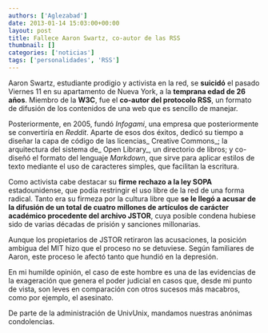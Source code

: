 ```yaml
---
authors: ['Aglezabad']
date: 2013-01-14 15:03:00+00:00
layout: post
title: Fallece Aaron Swartz, co-autor de las RSS
thumbnail: []
categories: ['noticias']
tags: ['personalidades', 'RSS']
---
```


Aaron Swartz, estudiante prodigio y activista en la red, se **suicidó** el pasado Viernes 11 en su 
apartamento de Nueva York, a la **temprana edad de 26 años**.
Miembro de la **W3C**, fue el **co-autor del protocolo RSS**, un formato de difusión de los contenidos de una web que es sencillo de manejar. 


Posteriormente, en 2005, fundó _Infogami_, una empresa que posteriormente se convertiría en _Reddit_. Aparte de esos dos éxitos, dedicó su tiempo a diseñar la capa de código de las licencias_ Creative Commons_; la arquitectura del sistema de_ Open Library_, un directorio de libros; y co-diseñó el formato del lenguaje _Markdown_, que sirve para aplicar estilos de texto mediante el uso de caracteres simples, que facilitan la escritura.


Como activista cabe destacar su **firme rechazo a la ley SOPA** estadounidense, que podía restringir el uso libre de la red de una forma radical. 
Tanto era su firmeza por la cultura libre que **se le llegó a acusar de la difusión de un total de cuatro millones de artículos de carácter académico procedente del archivo JSTOR**, cuya posible condena hubiese sido de varias décadas de prisión y sanciones millonarias.




Aunque los propietarios de JSTOR retiraron las acusaciones, la posición ambigua del MIT hizo que el proceso no se detuviese. Según familiares de Aaron, este proceso le afectó tanto que hundió en la depresión.




En mi humilde opinión, el caso de este hombre es una de las evidencias de la exageración que genera el poder judicial en casos que, desde mi punto de vista, son leves en comparación con otros sucesos más macabros, como por ejemplo, el asesinato.




De parte de la administración de UnivUnix, mandamos nuestras anónimas condolencias.



